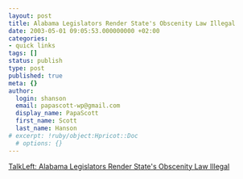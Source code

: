 ```yaml
---
layout: post
title: Alabama Legislators Render State's Obscenity Law Illegal
date: 2003-05-01 09:05:53.000000000 +02:00
categories:
- quick links
tags: []
status: publish
type: post
published: true
meta: {}
author:
  login: shanson
  email: papascott-wp@gmail.com
  display_name: PapaScott
  first_name: Scott
  last_name: Hanson
# excerpt: !ruby/object:Hpricot::Doc
  # options: {}
---
```

<p><a title="Right to keep and bear vibrators?" href="http://www.talkleft.com/archives/003060.html">TalkLeft: Alabama Legislators Render State's Obscenity Law Illegal</a></p>

